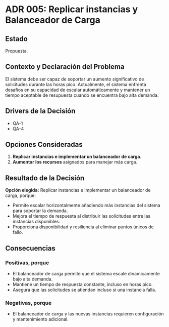 # ADR 005: Replicar instancias y Balanceador de Carga

## Estado  
Propuesta.  

## Contexto y Declaración del Problema  
El sistema debe ser capaz de soportar un aumento significativo de solicitudes durante las horas pico. Actualmente, el sistema enfrenta desafíos en su capacidad de escalar automáticamente y mantener un tiempo aceptable de resupuesta cuando se encuentra bajo alta demanda.  

## Drivers de la Decisión
* QA-1  
* QA-4

## Opciones Consideradas  
1. **Replicar instancias e implementar un balanceador de carga**.  
2. **Aumentar los recursos** asignados para manejar más carga.  

## Resultado de la Decisión  
**Opción elegida:** Replicar instancias e implementar un balanceador de carga, porque:  
- Permite escalar horizontalmente añadiendo más instancias del sistema para soportar la demanda.  
- Mejora el tiempo de respuesta al distribuir las solicitudes entre las instancias disponibles.  
- Proporciona disponibilidad y resiliencia al eliminar puntos únicos de fallo.  

## Consecuencias  
### Positivas, porque  
- El balanceador de carga permite que el sistema escale dinamicamente bajo alta demanda.  
- Mantiene un tiempo de respuesta constante, incluso en horas pico.  
- Asegura que las solicitudes se atiendan incluso si una instancia falla.  

### Negativas, porque  
- El balanceador de carga y las nuevas instancias requieren configuración y mantenimiento adicional.  
